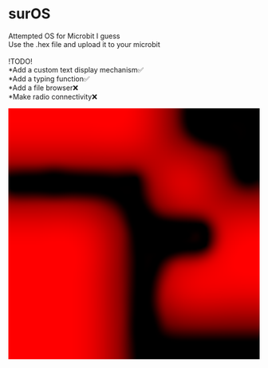 # surOS<br/>
Attempted OS for Microbit I guess<br/>
Use the .hex file and upload it to your microbit<br/>
<br/>
!TODO!<br/>
*Add a custom text display mechanism✅<br/>
*Add a typing function✅<br/>
*Add a file browser❌<br/>
*Make radio connectivity❌<br/>

![alt text](https://raw.githubusercontent.com/DeaDvey/surOS/master/surOS.png)
